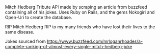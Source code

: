 Mitch Hedberg Tribute API made by scraping an article from buzzfeed containing all of his jokes.
Uses Ruby on Rails, and the gems Nokogiri and Open-Uri to create the database.

RIP Mitch Hedberg
RIP to my many friends who have lost theiir lives to the same disease.

Jokes sourced from https://www.buzzfeed.com/mrloganrhoades/a-complete-ranking-of-almost-every-single-mitch-hedberg-joke
